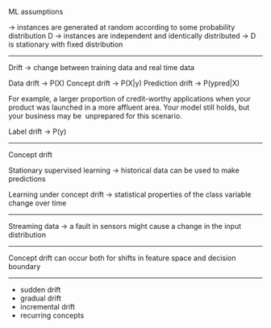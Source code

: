 
ML assumptions

-> instances are generated at random according to some probability distribution D
-> instances are independent and identically distributed
-> D is stationary with fixed distribution

---

Drift -> change between training data and real time data

Data drift -> P(X)
Concept drift -> P(X|y)
Prediction drift -> P(ypred|X)

For example, a larger proportion of credit-worthy applications when your product was launched in a more affluent area. Your model still holds, but your business may be  unprepared for this scenario.

Label drift -> P(y)

---

Concept drift

Stationary supervised learning -> historical data can be used to make predictions

Learning under concept drift -> statistical properties of the class variable change over time

---

Streaming data -> a fault in sensors might cause a change in the input distribution

---

Concept drift can occur both for shifts in feature space and decision boundary

---

- sudden drift
- gradual drift
- incremental drift
- recurring concepts
